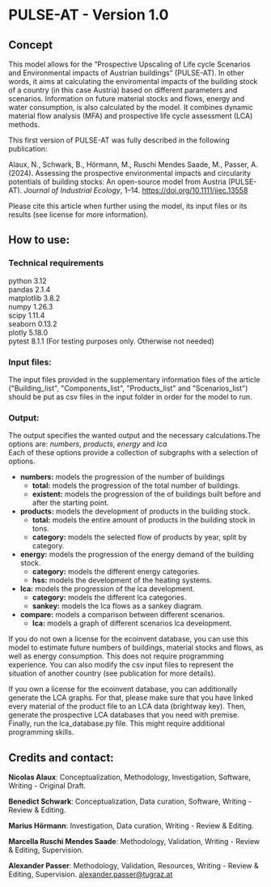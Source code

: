 # PULSE-AT - Version 1.0

## Concept
This model allows for the “Prospective Upscaling of Life cycle Scenarios and Environmental impacts of Austrian buildings” (PULSE-AT). In other words, it aims at calculating the enviromental impacts of the building stock of a country (in this case Austria) based on different parameters and scenarios. Information on future material stocks and flows, energy and water consumption, is also calculated by the model. It combines dynamic material flow analysis (MFA) and prospective life cycle assessment (LCA) methods.

This first version of PULSE-AT was fully described in the following publication:

Alaux, N., Schwark, B., Hörmann, M., Ruschi Mendes Saade, M., Passer, A. (2024). Assessing the prospective environmental impacts and circularity potentials of building stocks: An open-source model from Austria (PULSE-AT). _Journal of Industrial Ecology_, 1–14. https://doi.org/10.1111/jiec.13558

Please cite this article when further using the model, its input files or its results (see license for more information).

## How to use:
### Technical requirements
python 3.12\
pandas 2.1.4\
matplotlib 3.8.2\
numpy 1.26.3\
scipy 1.11.4\
seaborn 0.13.2\
plotly 5.18.0\
pytest 8.1.1 (For testing purposes only. Otherwise not needed)

### Input files:
The input files provided in the supplementary information files of the article ("Building_list", "Components_list", "Products_list" and "Scenarios_list") should be put as csv files in the input folder in order for the model to run.

### Output:
The output specifies the wanted output and the necessary calculations.The options are: _numbers_, _products_, _energy_ and _lca_ <br />
Each of these options provide a collection of subgraphs with a selection of options.<br />
- **numbers:** models the progression of the number of buildings
    - **total:** models the progression of the total number of buildings.
    - **existent:** models the progression of the of buildings built before and after the starting point.
- **products:** models the development of products in the building stock.
    - **total:** models the entire amount of products in the building stock in tons.
    - **category:** models the selected flow of products by year, split by category.
- **energy:** models the progression of the energy demand of the building stock.
    - **category:** models the different energy categories.
    - **hss:** models the development of the heating systems.
- **lca:** models the progression of the lca development.
    - **category:** models the different lca categories.
    - **sankey:** models the lca flows as a sankey diagram.
- **compare:** models a comparison between different scenarios.
    - **lca:** models a graph of different scenarios lca development.

If you do not own a license for the ecoinvent database, you can use this model to estimate future numbers of buildings, material stocks and flows, as well as energy consumption. This does not require programming experience. You can also modify the csv input files to represent the situation of another country (see publication for more details).

If you own a license for the ecoinvent database, you can additionally generate the LCA graphs. For that, please make sure that you have linked every material of the product file to an LCA data (brightway key). Then, generate the prospective LCA databases that you need with premise. Finally, run the lca_database.py file. This might require additional programming skills.

## Credits and contact: 

**Nicolas Alaux**: Conceptualization, Methodology, Investigation, Software, Writing - Original Draft. 

**Benedict Schwark**: Conceptualization, Data curation, Software, Writing - Review & Editing. 

**Marius Hörmann**: Investigation, Data curation, Writing - Review & Editing. 

**Marcella Ruschi Mendes Saade**: Methodology, Validation, Writing - Review & Editing, Supervision. 

**Alexander Passer**: Methodology, Validation, Resources, Writing - Review & Editing, Supervision. <a href="mailto:alexander.passer@tugraz.at">alexander.passer@tugraz.at</a><br />
